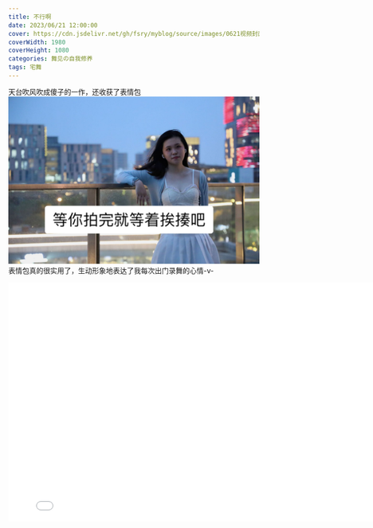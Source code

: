 ```yaml
---
title: 不行啊
date: 2023/06/21 12:00:00
cover: https://cdn.jsdelivr.net/gh/fsry/myblog/source/images/0621视频封面.jpg
coverWidth: 1980
coverHeight: 1080
categories: 舞见の自我修养
tags: 宅舞
---
```

天台吹风吹成傻子的一作，还收获了表情包
![](./不行啊/表情包.jpg)
表情包真的很实用了，生动形象地表达了我每次出门录舞的心情-v-
<iframe src="//player.bilibili.com/player.html?aid=657542386&bvid=BV1Ca4y1w7XJ&cid=1170578677&p=1" scrolling="no" border="0" frameborder="no" framespacing="0" allowfullscreen="true" style="width: 800px; height:480px;"> </iframe>